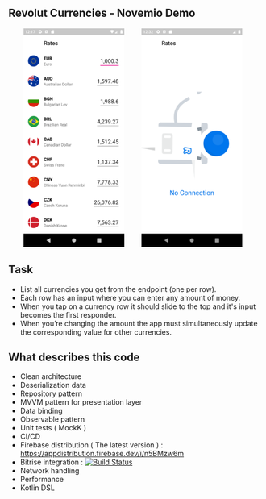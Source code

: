 ## Revolut Currencies - Novemio Demo

<p align="left">
<img src="screens/app_preview.png" width="200" hspace="30" />  
<img src="screens/app_no_connection.png" width="200"/>
</p>

## Task

* List all currencies you get from the endpoint (one per row).
* Each row has an input where you can enter any amount of money. 
* When you tap on a currency row it should slide to the top and it's input becomes the first responder.
* When you’re changing the amount the app must simultaneously update the corresponding value for other currencies.

## What describes this code

* Clean architecture
* Deserialization data 
* Repository pattern
* MVVM pattern for presentation layer
* Data binding
* Observable pattern
* Unit tests ( MockK )
* CI/CD 
* Firebase distribution ( The latest version ) : https://appdistribution.firebase.dev/i/n5BMzw6m  
* Bitrise integration :   [![Build Status](https://app.bitrise.io/app/33fdbb1b6b9b7795/status.svg?token=pCDc1XHZ8w5u86rYHrAfqA)](https://app.bitrise.io/app/33fdbb1b6b9b7795)
* Network handling 
* Performance
* Kotlin DSL
